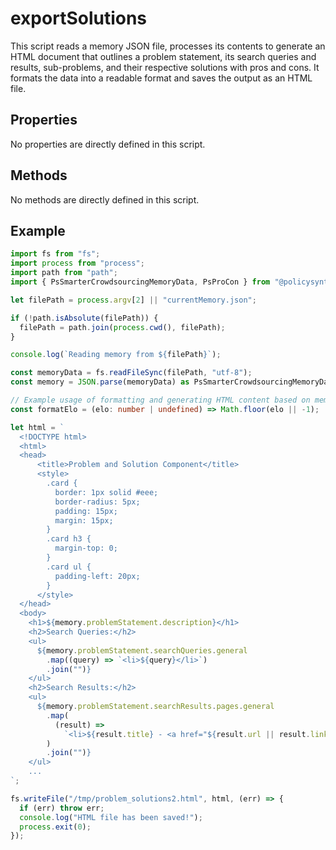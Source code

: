 # exportSolutions

This script reads a memory JSON file, processes its contents to generate an HTML document that outlines a problem statement, its search queries and results, sub-problems, and their respective solutions with pros and cons. It formats the data into a readable format and saves the output as an HTML file.

## Properties

No properties are directly defined in this script.

## Methods

No methods are directly defined in this script.

## Example

```typescript
import fs from "fs";
import process from "process";
import path from "path";
import { PsSmarterCrowdsourcingMemoryData, PsProCon } from "@policysynth/agents/solutions/tools/old/exportSolutions.js";

let filePath = process.argv[2] || "currentMemory.json";

if (!path.isAbsolute(filePath)) {
  filePath = path.join(process.cwd(), filePath);
}

console.log(`Reading memory from ${filePath}`);

const memoryData = fs.readFileSync(filePath, "utf-8");
const memory = JSON.parse(memoryData) as PsSmarterCrowdsourcingMemoryData;

// Example usage of formatting and generating HTML content based on memory data
const formatElo = (elo: number | undefined) => Math.floor(elo || -1);

let html = `
  <!DOCTYPE html>
  <html>
  <head>
      <title>Problem and Solution Component</title>
      <style>
        .card {
          border: 1px solid #eee;
          border-radius: 5px;
          padding: 15px;
          margin: 15px;
        }
        .card h3 {
          margin-top: 0;
        }
        .card ul {
          padding-left: 20px;
        }
      </style>
  </head>
  <body>
    <h1>${memory.problemStatement.description}</h1>
    <h2>Search Queries:</h2>
    <ul>
      ${memory.problemStatement.searchQueries.general
        .map((query) => `<li>${query}</li>`)
        .join("")}
    </ul>
    <h2>Search Results:</h2>
    <ul>
      ${memory.problemStatement.searchResults.pages.general
        .map(
          (result) =>
            `<li>${result.title} - <a href="${result.url || result.link}">${result.url || result.link}</a></li>`
        )
        .join("")}
    </ul>
    ...
`;

fs.writeFile("/tmp/problem_solutions2.html", html, (err) => {
  if (err) throw err;
  console.log("HTML file has been saved!");
  process.exit(0);
});
```